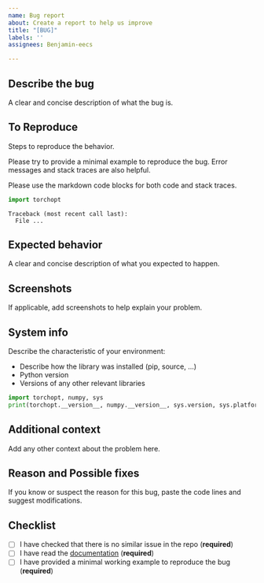 ```yaml
---
name: Bug report
about: Create a report to help us improve
title: "[BUG]"
labels: ''
assignees: Benjamin-eecs

---
```


## Describe the bug

A clear and concise description of what the bug is.

## To Reproduce

Steps to reproduce the behavior.

Please try to provide a minimal example to reproduce the bug. Error messages and stack traces are also helpful.

Please use the markdown code blocks for both code and stack traces.

```python
import torchopt
```

```pytb
Traceback (most recent call last):
  File ...
```

## Expected behavior

A clear and concise description of what you expected to happen.

## Screenshots

If applicable, add screenshots to help explain your problem.

## System info

Describe the characteristic of your environment:

- Describe how the library was installed (pip, source, ...)
- Python version
- Versions of any other relevant libraries

```python
import torchopt, numpy, sys
print(torchopt.__version__, numpy.__version__, sys.version, sys.platform)
```

## Additional context

Add any other context about the problem here.

## Reason and Possible fixes

If you know or suspect the reason for this bug, paste the code lines and suggest modifications.

## Checklist

- [ ] I have checked that there is no similar issue in the repo (**required**)
- [ ] I have read the [documentation](https://torchopt.readthedocs.io/) (**required**)
- [ ] I have provided a minimal working example to reproduce the bug (**required**)
